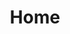 ---
title: Home
gallery_images:
  - "https://ik.imagekit.io/azupnt3mqx/mako-construction-renovation-1.webp"
  - "https://ik.imagekit.io/azupnt3mqx/mako-construction-renovation-2.webp"
  - "https://ik.imagekit.io/azupnt3mqx/mako-construction-renovation-3.webp"
  - "https://ik.imagekit.io/azupnt3mqx/mako-construction-renovation-4.webp"
  - "https://ik.imagekit.io/azupnt3mqx/mako-constuction-renovation-5.jpg"
  - "https://ik.imagekit.io/azupnt3mqx/mako-constuction-renovation-6.jpg"
  - "https://ik.imagekit.io/azupnt3mqx/mako-constuction-renovation-7.jpg"
  - "https://ik.imagekit.io/azupnt3mqx/mako-constuction-renovation-8.jpg"
  
about_us_images:
  - src: "https://ik.imagekit.io/azupnt3mqx/mako-image-interior-1.webp?updatedAt=1722905946761"
    alt: "people outside"
  - src: "https://ik.imagekit.io/azupnt3mqx/mako-image-interior-2.webp?updatedAt=1722905946522"
    alt: "people inside"
  - src: "https://ik.imagekit.io/azupnt3mqx/mako-image-interior-3.webp?updatedAt=1722905946522"
    alt: "interior design"

---